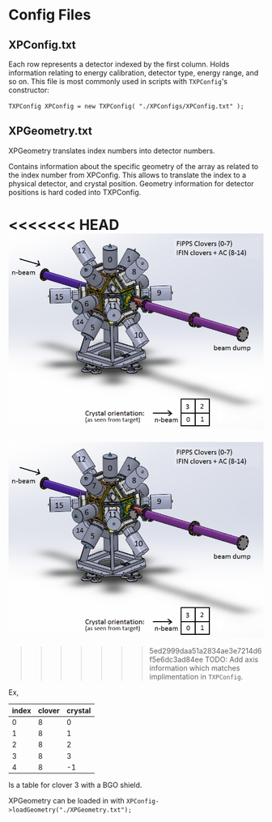 # Config Files

## XPConfig.txt

Each row represents a detector indexed by the first column. Holds information relating to energy calibration, detector type, energy range, and so on. This file is most commonly used in scripts  with `TXPConfig`'s constructor:

`TXPConfig XPConfig = new TXPConfig( "./XPConfigs/XPConfig.txt" );`

## XPGeometry.txt
XPGeometry translates index numbers into detector numbers.

Contains information about the specific geometry of the array as related to the index number from XPConfig. This allows to translate the index to a physical detector, and crystal position. Geometry information for detector positions is hard coded into TXPConfig.

<<<<<<< HEAD
![Image of FIPPS+IFIN Array](../docs/images/CloverLabeling_ViewFromCasemateEntrance_b.png)
=======
![Image of FIPPS+IFIN Array](docs/images/CloverLabeling_ViewFromCasemateEntrance_b.png)
>>>>>>> 5ed2999daa51a2834ae3e7214d6f5e6dc3ad84ee
TODO: Add axis information which matches implimentation in `TXPConfig`.

Ex,

index | clover | crystal
----- | ------ | -------
0     | 8      | 0
1     | 8      | 1
2     | 8      | 2
3     | 8      | 3
4     | 8      | -1

Is a table for clover 3 with a BGO shield.

XPGeometry can be loaded in with `XPConfig->loadGeometry("./XPGeometry.txt");`
